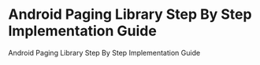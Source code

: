 # Android Paging Library Step By Step Implementation Guide
Android Paging Library Step By Step Implementation Guide
